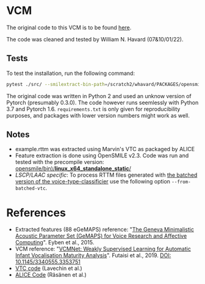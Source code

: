 # VCM

The original code to this VCM is to be found [here](https://github.com/srvk/vcm). 

The code was cleaned and tested by William N. Havard (07&10/01/22).

## Tests

To test the installation, run the following command:

```bash
pytest ./src/ --smilextract-bin-path=/scratch2/whavard/PACKAGES/opensmile/bin/linux_x64_standalone_static/SMILExtract
```

The original code was written in Python 2 and used an unknow version of Pytorch (presumably 0.3.0). The code however runs seemlessly with Python 3.7 and Pytorch 1.6. `requirements.txt` is only given for reproducibility purposes, and packages with lower version numbers might work as well.

## Notes

* example.rttm was extracted using Marvin's VTC as packaged by ALICE
* Feature extraction is done using OpenSMILE v2.3. Code was run and tested with the precompile version: [opensmile/bin)/**linux_x64_standalone_static**/](https://github.com/georgepar/opensmile/tree/master/bin/linux_x64_standalone_static)
* *LSCP/LAAC specific*: To process RTTM files generated with [the batched version of the voice-type-classificier](https://github.com/lucasgautheron/batch-voice-type-classifier) use the following option `--from-batched-vtc`. 

# References

* Extracted features (88 eGeMAPS) reference: "[The Geneva Minimalistic Acoustic Parameter Set (GeMAPS) for Voice Research and Affective Computing](https://sail.usc.edu/publications/files/eyben-preprinttaffc-2015.pdf)". Eyben et al., 2015.
* VCM reference: "[VCMNet: Weakly Supervised Learning for Automatic Infant Vocalisation Maturity Analysis](https://dl.acm.org/doi/10.1145/3340555.3353751)". Futaisi et al., 2019. [DOI: 10.1145/3340555.3353751](https://doi.org/10.1145/3340555.3353751)
* [VTC code](https://github.com/MarvinLvn/voice-type-classifier) (Lavechin et al.)
* [ALICE Code](https://github.com/orasanen/ALICE) (Räsänen et al.)
